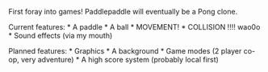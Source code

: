 First foray into games!
Paddlepaddle will eventually be a Pong clone.

Current features:
	* A paddle
	* A ball
	* MOVEMENT!
	* COLLISION !!!! wao0o
	* Sound effects (via my mouth)

Planned features:
	* Graphics
	* A background
	* Game modes (2 player co-op, very adventure)
	* A high score system (probably local first)